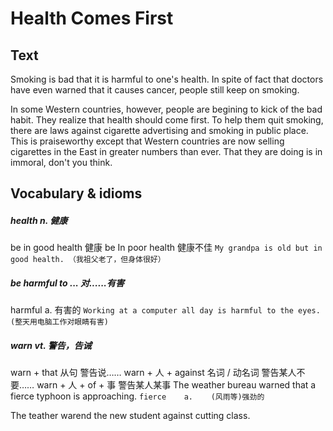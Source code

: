 # Health Comes First

## Text
Smoking is bad that it is harmful to one's health. In spite of fact that doctors have even warned that it causes cancer, people still keep on smoking.

In some Western countries, however, people are begining to kick of the bad habit. They realize that health should come first. To help them quit smoking, there are laws against cigarette advertising and smoking in public place. This is praiseworthy except that Western countries are now selling cigarettes in the East in greater numbers than ever. That they are doing is in immoral, don't you think.

## Vocabulary & idioms

##### health n. 健康
be in good health 健康
be In poor health 健康不佳
`My grandpa is old but in good health. （我祖父老了，但身体很好）`

##### be harmful to ...    对......有害
harmful     a.    有害的
`Working at a computer all day is harmful to the eyes. (整天用电脑工作对眼睛有害)`

##### warn    vt.    警告，告诫
warn + that 从句    警告说……
warn + 人 + against 名词 / 动名词    警告某人不要……
warn + 人 + of + 事    警告某人某事
The weather bureau warned that a fierce typhoon is approaching. 
`fierce    a.    (风雨等)强劲的`

The teather warend the new student against cutting class. 




























